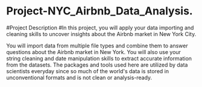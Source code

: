 # Project-NYC_Airbnb_Data_Analysis.
#Project Description
#In this project, you will apply your data importing and cleaning skills to uncover insights about the Airbnb market in New York City.

You will import data from multiple file types and combine them to answer questions about the Airbnb market in New York. You will also use your string cleaning and date manipulation skills to extract accurate information from the datasets. The packages and tools used here are utilized by data scientists everyday since so much of the world's data is stored in unconventional formats and is not clean or analysis-ready.
